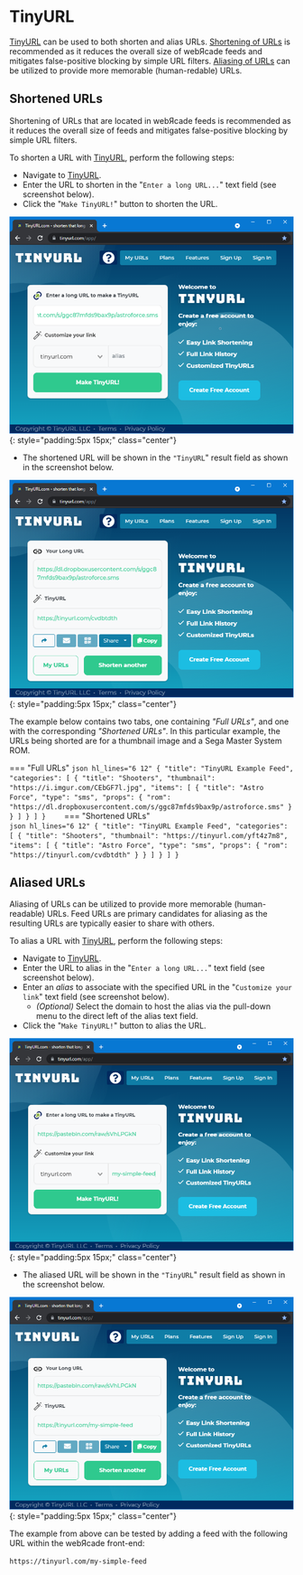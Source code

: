 # TinyURL

[TinyURL](https://tinyurl.com/) can be used to both shorten and alias URLs. [Shortening of URLs](#shortened-urls) is recommended as it reduces the overall size of webЯcade feeds and mitigates false-positive blocking by simple URL filters. [Aliasing of URLs](#aliased-urls) can be utilized to provide more memorable (human-redable) URLs.


## Shortened URLs

Shortening of URLs that are located in webЯcade feeds is recommended as it reduces the overall size of feeds and mitigates false-positive blocking by simple URL filters. 

To shorten a URL with [TinyURL](https://tinyurl.com/), perform the following steps:

* Navigate to [TinyURL](https://tinyurl.com/).
* Enter the URL to shorten in the "`Enter a long URL...`" text field (see screenshot below).
* Click the "`Make TinyURL!`" button to shorten the URL.

![](../../assets/images/feed/tinyurl/longurl.png){: style="padding:5px 15px;" class="center"}

* The shortened URL will be shown in the `"TinyURL`" result field as shown in the screenshot below.

![](../../assets/images/feed/tinyurl/tinyurl.png){: style="padding:5px 15px;" class="center"}

The example below contains two tabs, one containing *"Full URLs"*, and one with the corresponding *"Shortened URLs"*. In this particular example, the URLs being shorted are for a thumbnail image and a Sega Master System ROM.

=== "Full URLs"
    ``` json hl_lines="6 12"
    {
      "title": "TinyURL Example Feed",
      "categories": [
        {
          "title": "Shooters",
          "thumbnail": "https://i.imgur.com/CEbGF7l.jpg",
          "items": [
            {
              "title": "Astro Force",
              "type": "sms",
              "props": {
                "rom": "https://dl.dropboxusercontent.com/s/ggc87mfds9bax9p/astroforce.sms"
              }
            }
          ]
        }
      ]
    }    
    ```
=== "Shortened URLs"    
    ``` json hl_lines="6 12"
    {
      "title": "TinyURL Example Feed",
      "categories": [
        {
          "title": "Shooters",
          "thumbnail": "https://tinyurl.com/yft4z7m8",
          "items": [
            {
              "title": "Astro Force",
              "type": "sms",
              "props": {
                "rom": "https://tinyurl.com/cvdbtdth"
              }
            }
          ]
        }
      ]
    }    
    ```

## Aliased URLs

 Aliasing of URLs can be utilized to provide more memorable (human-readable) URLs. Feed URLs are primary candidates for aliasing as the resulting URLs are typically easier to share with others.

To alias a URL with [TinyURL](https://tinyurl.com/), perform the following steps:

* Navigate to [TinyURL](https://tinyurl.com/).
* Enter the URL to alias in the "`Enter a long URL...`" text field (see screenshot below).
* Enter an *alias* to associate with the specified URL in the "`Customize your link`" text field (see screenshot below).
    * *(Optional)* Select the domain to host the alias via the pull-down menu to the direct left of the alias text field.
* Click the "`Make TinyURL!`" button to alias the URL.

![](../../assets/images/feed/tinyurl/alias-url.png){: style="padding:5px 15px;" class="center"}

* The aliased URL will be shown in the `"TinyURL`" result field as shown in the screenshot below.

![](../../assets/images/feed/tinyurl/alias-url-done.png){: style="padding:5px 15px;" class="center"}

The example from above can be tested by adding a feed with the following URL within the webЯcade front-end:

`https://tinyurl.com/my-simple-feed`
